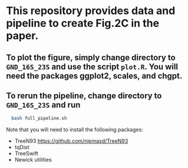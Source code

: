 # This repository provides data and pipeline to create Fig.2C in the paper.

## To plot the figure, simply change directory to ```GND_16S_23S``` and use the script ```plot.R```. You will need the packages ggplot2, scales, and chgpt.

## To rerun the pipeline, change directory to ```GND_16S_23S``` and run

```bash
  bash full_pipeline.sh
```

Note that you will need to install the following packages:
+ TreeN93 <https://github.com/niemasd/TreeN93>
+ tqDist 
+ TreeSwift
+ Newick utilities
